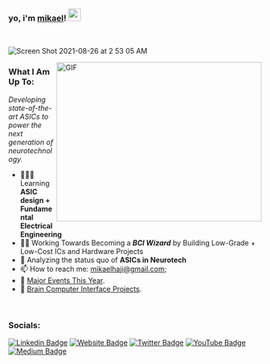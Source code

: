 

### yo, i'm <a href="https://mikaelhaji.com" target="_blank">mikael</a>! <img src="https://media.giphy.com/media/hvRJCLFzcasrR4ia7z/giphy.gif" width="25px">

</br>


![Screen Shot 2021-08-26 at 2 53 05 AM](https://user-images.githubusercontent.com/68840767/130915385-884d9de2-2fc8-4332-af35-0079bcb7c97f.png)

  
<img align="right" alt="GIF" src="https://github.com/Gapur/Gapur/blob/master/coding.gif?raw=true" width="408" height="318" />


### **What I Am Up To:**
_Developing state-of-the-art ASICs to power the next generation of neurotechnology._

- 👨🏻‍💻 Learning **ASIC design + Fundamental Electrical Engineering**
- 🧙‍♂️ Working Towards Becoming a ***BCI Wizard*** by Building Low-Grade + Low-Cost ICs and Hardware Projects
- 🚀 Analyzing the status quo of **ASICs in Neurotech**
- 📫 How to reach me: mikaelhaji@gmail.com;
- 📝 [Major Events This Year](https://mikaelhaji.com/major-events).
- 🤖 [Brain Computer Interface Projects](https://mikaelhaji.com/projects).

</br>

  
### **Socials:**
[![Linkedin Badge](https://img.shields.io/badge/-LinkedIn-0e76a8?style=flat-square&logo=Linkedin&logoColor=white)](https://www.linkedin.com/in/mikael-haji-a324b41b4/)
[![Website Badge](https://img.shields.io/badge/Website-3b5998?style=flat-square&logo=google-chrome&logoColor=white)](https://mikaelhaji.com)
[![Twitter Badge](https://img.shields.io/badge/-Twitter-00acee?style=flat-square&logo=Twitter&logoColor=white)](https://twitter.com/TheMikaelHaji)
[![YouTube Badge](https://img.shields.io/badge/-Youtube-e4405f?style=flat-square&logo=Youtube&logoColor=white)](https://www.youtube.com/channel/UCfCHfzCBG0oU8Dl8uZ4Ug3A)
[![Medium Badge](https://img.shields.io/badge/Medium-%2312100E.svg?&style=for-square&logo=medium&logoColor=white)](https://mikaelhaji.medium.com/)

